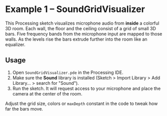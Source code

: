 # Example 1 – SoundGridVisualizer

This Processing sketch visualizes microphone audio from **inside** a colorful 3D room. Each wall, the floor and the ceiling consist of a grid of small 3D bars. Five frequency bands from the microphone input are mapped to those walls. As the levels rise the bars extrude further into the room like an equalizer.

## Usage

1. Open `SoundGridVisualizer.pde` in the Processing IDE.
2. Make sure the **Sound** library is installed (Sketch \> Import Library \> Add Library... \> search for "Sound").
3. Run the sketch. It will request access to your microphone and place the camera at the center of the room.

Adjust the grid size, colors or `maxDepth` constant in the code to tweak how far the bars move.
